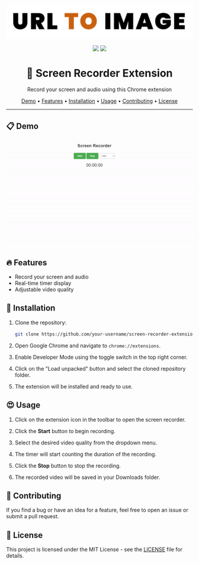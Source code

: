 ![Image Downloader logo](https://github.com/bebedi15/urltoimage/blob/main/urltoimage.png?raw=true)


<div align='center'>




  
  <img src='https://img.shields.io/badge/License-MIT-blue.svg'>
  <a href="https://linksta.cc/@Bebedi"><img src="https://www.buymeacoffee.com/assets/img/custom_images/orange_img.png"></a>
  


</div>

<div align='center'>
  <h1> 🌅 Screen Recorder Extension</h1>
  <p>Record your screen and audio using this Chrome extension</p>
</div>

<p align="center">
  <a href="#demo">Demo</a> •
  <a href="#features">Features</a> •
  <a href="#installation">Installation</a> •
  <a href="#usage">Usage</a> •
  <a href="#contributing">Contributing</a> •
  <a href="#license">License</a>
</p>

---


## 📋 Demo

![Demo](demo.gif)

## 🔥 Features

- Record your screen and audio
- Real-time timer display
- Adjustable video quality


## 📘 Installation

1. Clone the repository:
   ```bash
   git clone https://github.com/your-username/screen-recorder-extension.git
   
2. Open Google Chrome and navigate to `chrome://extensions`.

3. Enable Developer Mode using the toggle switch in the top right corner.

4. Click on the "Load unpacked" button and select the cloned repository folder.

5. The extension will be installed and ready to use.

## 😍 Usage

1. Click on the extension icon in the toolbar to open the screen recorder.

2. Click the **Start** button to begin recording.

3. Select the desired video quality from the dropdown menu.

4. The timer will start counting the duration of the recording.

5. Click the **Stop** button to stop the recording.

6. The recorded video will be saved in your Downloads folder.

## 🤝 Contributing

If you find a bug or have an idea for a feature, feel free to open an issue or submit a pull request.

## 📄 License

This project is licensed under the MIT License - see the [LICENSE](LICENSE) file for details.